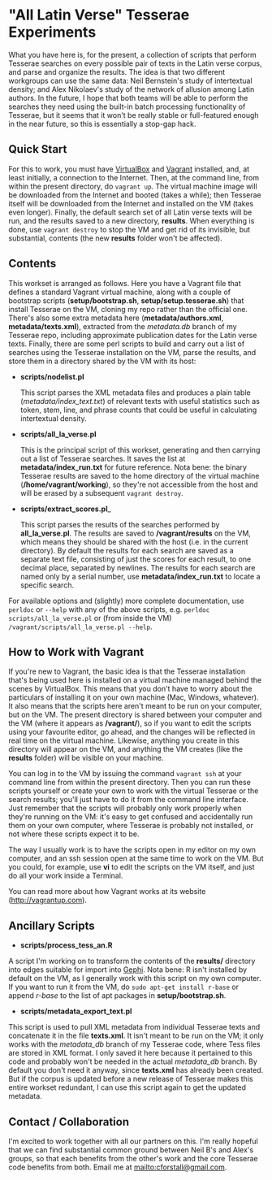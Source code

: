 "All Latin Verse" Tesserae Experiments
======================================

What you have here is, for the present, a collection of scripts that perform Tesserae searches on every possible pair of texts in the Latin verse corpus, and parse and organize the results. The idea is that two different workgroups can use the same data: Neil Bernstein's study of intertextual density; and Alex Nikolaev's study of the network of allusion among Latin authors. In the future, I hope that both teams will be able to perform the searches they need using the built-in batch processing functionality of Tesserae, but it seems that it won't be really stable or full-featured enough in the near future, so this is essentially a stop-gap hack.

Quick Start
-----------

For this to work, you must have [VirtualBox](https://www.virtualbox.org) and [Vagrant](https://www.vagrantup.com) installed, and, at least initially, a connection to the Internet. Then, at the command line, from within the present directory, do ```vagrant up```. The virtual machine image will be downloaded from the Internet and booted (takes a while); then Tesserae itself will be downloaded from the Internet and installed on the VM (takes even longer). Finally, the default search set of all Latin verse texts will be run, and the results saved to a new directory, __results__. When everything is done, use ```vagrant destroy``` to stop the VM and get rid of its invisible, but substantial, contents (the new __results__ folder won't be affected).

Contents
--------

This workset is arranged as follows. Here you have a Vagrant file that defines a standard Vagrant virtual machine, along with a couple of bootstrap scripts (__setup/bootstrap.sh__, __setup/setup.tesserae.sh__) that install Tesserae on the VM, cloning my repo rather than the official one. There's also some extra metadata here (__metadata/authors.xml__, __metadata/texts.xml__), extracted from the *metadata.db* branch of my Tesserae repo, including approximate publication dates for the Latin verse texts. Finally, there are some perl scripts to build and carry out a list of searches using the Tesserae installation on the VM, parse the results, and store them in a directory shared by the VM with its host:

 * __scripts/nodelist.pl__

   This script parses the XML metadata files and produces a plain table (_metadata/index_text.txt_) of relevant texts with useful statistics such as token, stem, line, and phrase counts that could be useful in calculating intertextual density.
   
 * __scripts/all_la_verse.pl__
 
   This is the principal script of this workset, generating and then carrying out a list of Tesserae searches. It saves the list at __metadata/index_run.txt__ for future reference. Nota bene: the binary Tesserae results are saved to the home directory of the virtual machine (__/home/vagrant/working__), so they're not accessible from the host and will be erased by a subsequent ```vagrant destroy```.
   
 * __scripts/extract_scores.pl___
 
   This script parses the results of the searches performed by __all_la_verse.pl__. The results are saved to __/vagrant/results__ on the VM, which means they should be shared with the host (i.e. in the current directory). By default the results for each search are saved as a separate text file, consisting of just the scores for each result, to one decimal place, separated by newlines. The results for each search are named only by a serial number, use __metadata/index_run.txt__ to locate a specific search.
   
For available options and (slightly) more complete documentation, use ```perldoc``` or ```--help``` with any of the above scripts, e.g. ```perldoc scripts/all_la_verse.pl``` or (from inside the VM) ```/vagrant/scripts/all_la_verse.pl --help```.

How to Work with Vagrant
------------------------

If you're new to Vagrant, the basic idea is that the Tesserae installation that's being used here is installed on a virtual machine managed behind the scenes by VirtualBox. This means that you don't have to worry about the particulars of installing it on your own machine (Mac, Windows, whatever). It also means that the scripts here aren't meant to be run on your computer, but on the VM. The present directory is shared between your computer and the VM (where it appears as __/vagrant/__), so if you want to edit the scripts using your favourite editor, go ahead, and the changes will be reflected in real time on the virtual machine. Likewise, anything you create in this directory will appear on the VM, and anything the VM creates (like the __results__ folder) will be visible on your machine.

You can log in to the VM by issuing the command ```vagrant ssh``` at your command line from within the present directory. Then you can run these scripts yourself or create your own to work with the virtual Tesserae or the search results; you'll just have to do it from the command line interface. Just remember that the scripts will probably only work properly when they're running on the VM: it's easy to get confused and accidentally run them on your own computer, where Tesserae is probably not installed, or not where these scripts expect it to be.

The way I usually work is to have the scripts open in my editor on my own computer, and an ssh session open at the same time to work on the VM. But you could, for example, use __vi__ to edit the scripts on the VM itself, and just do all your work inside a Terminal.

You can read more about how Vagrant works at its website (http://vagrantup.com).

Ancillary Scripts
-----------------

 * __scripts/process_tess_an.R__
 
 A script I'm working on to transform the contents of the __results/__ directory into edges suitable for import into [Gephi](http://gephi.github.io). Nota bene: R isn't installed by default on the VM, as I generally work with this script on my own computer. If you want to run it from the VM, do ```sudo apt-get install r-base``` or append *r-base* to the list of apt packages in __setup/bootstrap.sh__.
 
 * __scripts/metadata_export_text.pl__
 
 This script is used to pull XML metadata from individual Tesserae texts and concatenate it in the file __texts.xml__. It isn't meant to be run on the VM; it only works with the *metadata_db* branch of my Tesserae code, where Tess files are stored in XML format. I only saved it here because it pertained to this code and probably won't be needed in the actual *metadata_db* branch. By default you don't need it anyway, since __texts.xml__ has already been created. But if the corpus is updated before a new release of Tesserae makes this entire workset redundant, I can use this script again to get the updated metadata.

Contact / Collaboration
-----------------------

I'm excited to work together with all our partners on this. I'm really hopeful that we can find substantial common ground between Neil B's and Alex's groups, so that each benefits from the other's work and the core Tesserae code benefits from both. Email me at [mailto:cforstall@gmail.com](cforstall@gmail.com).



